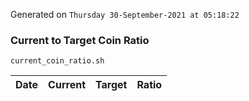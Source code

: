 Generated on `Thursday 30-September-2021 at 05:18:22`

### Current to Target Coin Ratio
`current_coin_ratio.sh`

Date|Current|Target|Ratio
---|---|---|---
